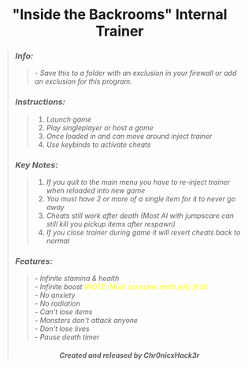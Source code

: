 # <center> "Inside the Backrooms" Internal Trainer </center>
>### ***Info:***
>>*- Save this to a folder with an exclusion in your firewall or add an exclusion for this program.*<br>
>### ***Instructions:***
>>1. *Launch game*
>>2. *Play singleplayer or host a game*
>>3. *Once loaded in and can move around inject trainer*
>>4. *Use keybinds to activate cheats*
>### ***Key Notes:***
>>1. *If you quit to the main menu you have to re-inject trainer when reloaded into new game*
>>2. *You must have 2 or more of a single item for it to never go away*
>>3. *Cheats still work after death (Most AI with jumpscare can still kill you pickup  items after respawn)*
>>4. *If you close trainer during game it will revert cheats back to normal*
>### ***Features:***
>>*- Infinite stamina & health*<br>
>>*- Infinite boost <span style="color: yellow;">(NOTE: Must consume moth jelly first)</span>*<br>
>>*- No anxiety*<br>
>>*- No radiation*<br>
>>*- Can't lose items*<br>
>>*- Monsters don't attack anyone*<br>
>>*- Don't lose lives*<br>
>>*- Pause death timer*<br>
>###### <center> ***Created and released by Chr0nicxHack3r*** </center>
